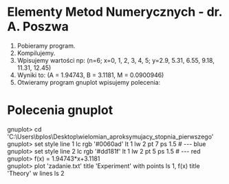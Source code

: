 # Elementy Metod Numerycznych - dr. A. Poszwa

1. Pobieramy program.
2. Kompilujemy.
3. Wpisujemy wartości np: (n=6; x=0, 1, 2, 3, 4, 5; y=2.9, 5.31, 6.55, 9.18, 11.31, 12.45)
4. Wyniki to: (A = 1.94743, B = 3.1181, M = 0.0900946)
5. Otwieramy program gnuplot wpisujemy polecenia:

# Polecenia gnuplot
gnuplot> cd 'C:\Users\bplos\Desktop\wielomian_aproksymujacy_stopnia_pierwszego'  
gnuplot> set style line 1 lc rgb '#0060ad' lt 1 lw 2 pt 7 ps 1.5   # --- blue  
gnuplot> set style line 2 lc rgb '#dd181f' lt 1 lw 2 pt 5 ps 1.5   # --- red  
gnuplot> f(x) = 1.94743*x+3.1181  
gnuplot> plot 'zadanie.txt' title 'Experiment' with points ls 1, f(x) title 'Theory' w lines ls 2
